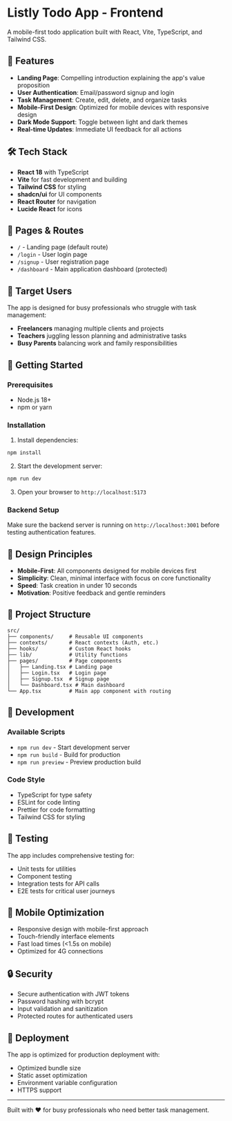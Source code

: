 # Listly Todo App - Frontend

A mobile-first todo application built with React, Vite, TypeScript, and Tailwind CSS.

## 🚀 Features

- **Landing Page**: Compelling introduction explaining the app's value proposition
- **User Authentication**: Email/password signup and login
- **Task Management**: Create, edit, delete, and organize tasks
- **Mobile-First Design**: Optimized for mobile devices with responsive design
- **Dark Mode Support**: Toggle between light and dark themes
- **Real-time Updates**: Immediate UI feedback for all actions

## 🛠️ Tech Stack

- **React 18** with TypeScript
- **Vite** for fast development and building
- **Tailwind CSS** for styling
- **shadcn/ui** for UI components
- **React Router** for navigation
- **Lucide React** for icons

## 📱 Pages & Routes

- `/` - Landing page (default route)
- `/login` - User login page
- `/signup` - User registration page
- `/dashboard` - Main application dashboard (protected)

## 🎯 Target Users

The app is designed for busy professionals who struggle with task management:

- **Freelancers** managing multiple clients and projects
- **Teachers** juggling lesson planning and administrative tasks
- **Busy Parents** balancing work and family responsibilities

## 🚀 Getting Started

### Prerequisites

- Node.js 18+ 
- npm or yarn

### Installation

1. Install dependencies:
```bash
npm install
```

2. Start the development server:
```bash
npm run dev
```

3. Open your browser to `http://localhost:5173`

### Backend Setup

Make sure the backend server is running on `http://localhost:3001` before testing authentication features.

## 🎨 Design Principles

- **Mobile-First**: All components designed for mobile devices first
- **Simplicity**: Clean, minimal interface with focus on core functionality
- **Speed**: Task creation in under 10 seconds
- **Motivation**: Positive feedback and gentle reminders

## 📁 Project Structure

```
src/
├── components/     # Reusable UI components
├── contexts/       # React contexts (Auth, etc.)
├── hooks/          # Custom React hooks
├── lib/            # Utility functions
├── pages/          # Page components
│   ├── Landing.tsx # Landing page
│   ├── Login.tsx   # Login page
│   ├── Signup.tsx  # Signup page
│   └── Dashboard.tsx # Main dashboard
└── App.tsx         # Main app component with routing
```

## 🔧 Development

### Available Scripts

- `npm run dev` - Start development server
- `npm run build` - Build for production
- `npm run preview` - Preview production build

### Code Style

- TypeScript for type safety
- ESLint for code linting
- Prettier for code formatting
- Tailwind CSS for styling

## 🧪 Testing

The app includes comprehensive testing for:
- Unit tests for utilities
- Component testing
- Integration tests for API calls
- E2E tests for critical user journeys

## 📱 Mobile Optimization

- Responsive design with mobile-first approach
- Touch-friendly interface elements
- Fast load times (<1.5s on mobile)
- Optimized for 4G connections

## 🔒 Security

- Secure authentication with JWT tokens
- Password hashing with bcrypt
- Input validation and sanitization
- Protected routes for authenticated users

## 🚀 Deployment

The app is optimized for production deployment with:
- Optimized bundle size
- Static asset optimization
- Environment variable configuration
- HTTPS support

---

Built with ❤️ for busy professionals who need better task management.
